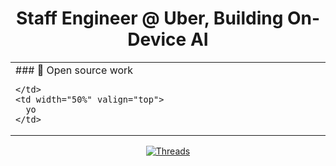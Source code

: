 <h1 align="center">Staff Engineer @ Uber, Building On-Device AI</h1>

<table>
  <tr>
    <td width="50%" valign="top">
      ### 🚀 Open source work
      
    </td>
    <td width="50%" valign="top">
      yo
    </td>
  </tr>
</table>

<div align="center">
  <a href="https://threads.net/pauldufour">
    <img src="https://img.shields.io/static/v1?style=for-the-badge&message=Follow&color=000000&logo=threads&logoColor=FFFFFF&label=THREADS" alt="Threads"/>
  </a>
</div>
